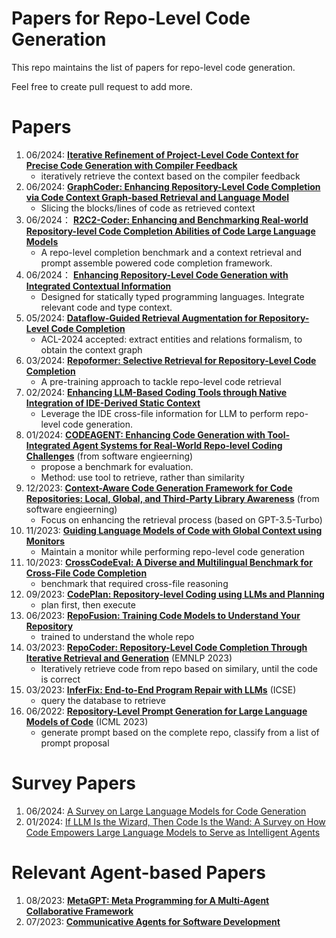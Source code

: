 # Papers for Repo-Level Code Generation


This repo maintains the list of papers for repo-level code generation.

Feel free to create pull request to add more.

# Papers
1. 06/2024: **[Iterative Refinement of Project-Level Code Context for Precise Code Generation with Compiler Feedback](https://arxiv.org/pdf/2403.16792)**
   * iteratively retrieve the context based on the compiler feedback
1. 06/2024: **[GraphCoder: Enhancing Repository-Level Code Completion via Code Context Graph-based Retrieval and Language Model](https://arxiv.org/pdf/2406.07003)**
    * Slicing the blocks/lines of code as retrieved context
1. 06/2024： **[R2C2-Coder: Enhancing and Benchmarking Real-world Repository-level Code Completion Abilities of Code Large Language Models](https://arxiv.org/abs/2406.01359)**
    *  A repo-level completion benchmark and a context retrieval and prompt assemble powered code completion framework.
2. 06/2024： **[Enhancing Repository-Level Code Generation with Integrated Contextual Information](https://arxiv.org/pdf/2406.03283)**
    *  Designed for statically typed programming languages. Integrate relevant code and type context.
3. 05/2024: **[Dataflow-Guided Retrieval Augmentation for Repository-Level Code Completion](https://arxiv.org/pdf/2405.19782)**
    * ACL-2024 accepted: extract entities and relations formalism, to obtain the context graph
3. 03/2024: **[Repoformer: Selective Retrieval for Repository-Level Code Completion](https://arxiv.org/abs/2403.10059)**
    * A pre-training approach to tackle repo-level code retrieval
4. 02/2024: **[Enhancing LLM-Based Coding Tools through Native Integration of IDE-Derived Static Context](https://arxiv.org/pdf/2402.03630.pdf)**
    * Leverage the IDE cross-file information for LLM to perform repo-level code generation. 
5. 01/2024: **[CODEAGENT: Enhancing Code Generation with Tool-Integrated Agent Systems for Real-World Repo-level Coding Challenges](https://arxiv.org/pdf/2401.07339.pdf)** (from software engieerning)
    * propose a benchmark for evaluation. 
    * Method: use tool to retrieve, rather than similarity
6. 12/2023: **[Context-Aware Code Generation Framework for Code Repositories: Local, Global, and Third-Party Library Awareness](https://arxiv.org/abs/2312.05772)** (from software engieerning)
    * Focus on enhancing the retrieval process (based on GPT-3.5-Turbo)
7. 11/2023: **[Guiding Language Models of Code with Global Context using Monitors](https://arxiv.org/abs/2306.10763)**
    * Maintain a monitor while performing repo-level code generation
8. 10/2023: **[CrossCodeEval: A Diverse and Multilingual Benchmark for Cross-File Code Completion](https://arxiv.org/pdf/2310.11248.pdf)**
    * benchmark that required cross-file reasoning
9. 09/2023: **[CodePlan: Repository-level Coding using LLMs and Planning](https://arxiv.org/pdf/2309.12499.pdf)**
    * plan first, then execute
10. 06/2023: **[RepoFusion: Training Code Models to Understand Your Repository](https://arxiv.org/abs/2306.10998)**
    * trained to understand the whole repo
11. 03/2023: **[RepoCoder: Repository-Level Code Completion Through Iterative Retrieval and Generation](https://arxiv.org/abs/2303.12570)** (EMNLP 2023)
    * Iteratively retrieve code from repo based on similary, until the code is correct
12. 03/2023: **[InferFix: End-to-End Program Repair with LLMs](https://arxiv.org/pdf/2303.07263.pdf)** (ICSE)
    * query the database to retrieve
13. 06/2022: **[Repository-Level Prompt Generation for Large Language Models of Code](https://arxiv.org/pdf/2206.12839.pdf)** (ICML 2023)
    * generate prompt based on the complete repo, classify from a list of prompt proposal






# Survey Papers
1. 06/2024: [A Survey on Large Language Models for Code Generation](https://arxiv.org/pdf/2406.00515)
1. 01/2024: [If LLM Is the Wizard, Then Code Is the Wand: A Survey on How Code Empowers Large Language Models to Serve as Intelligent Agents](https://arxiv.org/pdf/2401.00812.pdf)

# Relevant Agent-based Papers
1. 08/2023: **[MetaGPT: Meta Programming for A Multi-Agent Collaborative Framework](https://arxiv.org/abs/2308.00352)**
2. 07/2023: **[Communicative Agents for Software Development](https://arxiv.org/abs/2307.07924)** 
